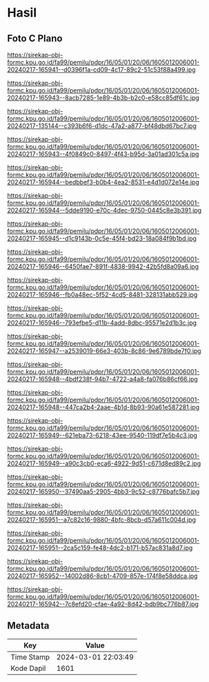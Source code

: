 # Hasil

## Foto C Plano

https://sirekap-obj-formc.kpu.go.id/fa99/pemilu/pdpr/16/05/01/20/06/1605012006001-20240217-165941--d0396f1a-cd09-4c17-89c2-51c53f88a499.jpg

https://sirekap-obj-formc.kpu.go.id/fa99/pemilu/pdpr/16/05/01/20/06/1605012006001-20240217-165943--8acb7285-1e89-4b3b-b2c0-e58cc85df61c.jpg

https://sirekap-obj-formc.kpu.go.id/fa99/pemilu/pdpr/16/05/01/20/06/1605012006001-20240217-135144--c393b6f6-d1dc-47a2-a877-bf48dbd67bc7.jpg

https://sirekap-obj-formc.kpu.go.id/fa99/pemilu/pdpr/16/05/01/20/06/1605012006001-20240217-165943--4f0849c0-8497-4f43-b95d-3a01ad301c5a.jpg

https://sirekap-obj-formc.kpu.go.id/fa99/pemilu/pdpr/16/05/01/20/06/1605012006001-20240217-165944--bedbbef3-b0b4-4ea2-8531-e4d1d072e14e.jpg

https://sirekap-obj-formc.kpu.go.id/fa99/pemilu/pdpr/16/05/01/20/06/1605012006001-20240217-165944--5dde9190-e70c-4dec-9750-0445c8e3b391.jpg

https://sirekap-obj-formc.kpu.go.id/fa99/pemilu/pdpr/16/05/01/20/06/1605012006001-20240217-165945--d1c9143b-0c5e-45f4-bd23-18a084f9b1bd.jpg

https://sirekap-obj-formc.kpu.go.id/fa99/pemilu/pdpr/16/05/01/20/06/1605012006001-20240217-165946--6450fae7-891f-4838-9942-42b5fd8a09a6.jpg

https://sirekap-obj-formc.kpu.go.id/fa99/pemilu/pdpr/16/05/01/20/06/1605012006001-20240217-165946--fb0a48ec-5f52-4cd5-8481-328131abb529.jpg

https://sirekap-obj-formc.kpu.go.id/fa99/pemilu/pdpr/16/05/01/20/06/1605012006001-20240217-165946--793efbe5-d11b-4add-8dbc-95571e2d1b3c.jpg

https://sirekap-obj-formc.kpu.go.id/fa99/pemilu/pdpr/16/05/01/20/06/1605012006001-20240217-165947--a2539019-66e3-403b-8c86-9e6789bde7f0.jpg

https://sirekap-obj-formc.kpu.go.id/fa99/pemilu/pdpr/16/05/01/20/06/1605012006001-20240217-165948--4bdf238f-94b7-4722-a4a8-fa076b86cf66.jpg

https://sirekap-obj-formc.kpu.go.id/fa99/pemilu/pdpr/16/05/01/20/06/1605012006001-20240217-165948--447ca2b4-2aae-4b1d-8b93-90a61e587281.jpg

https://sirekap-obj-formc.kpu.go.id/fa99/pemilu/pdpr/16/05/01/20/06/1605012006001-20240217-165949--621eba73-6218-43ee-9540-119df7e5b4c3.jpg

https://sirekap-obj-formc.kpu.go.id/fa99/pemilu/pdpr/16/05/01/20/06/1605012006001-20240217-165949--a90c3cb0-eca6-4922-9d51-c671d8ed89c2.jpg

https://sirekap-obj-formc.kpu.go.id/fa99/pemilu/pdpr/16/05/01/20/06/1605012006001-20240217-165950--37490aa5-2905-4bb3-9c52-c8776bafc5b7.jpg

https://sirekap-obj-formc.kpu.go.id/fa99/pemilu/pdpr/16/05/01/20/06/1605012006001-20240217-165951--a7c82c16-9880-4bfc-8bcb-d57a611c004d.jpg

https://sirekap-obj-formc.kpu.go.id/fa99/pemilu/pdpr/16/05/01/20/06/1605012006001-20240217-165951--2ca5c159-fe48-4dc2-b171-b57ac831a8d7.jpg

https://sirekap-obj-formc.kpu.go.id/fa99/pemilu/pdpr/16/05/01/20/06/1605012006001-20240217-165952--14002d86-8cb1-4709-857e-174f8e58ddca.jpg

https://sirekap-obj-formc.kpu.go.id/fa99/pemilu/pdpr/16/05/01/20/06/1605012006001-20240217-165942--7c8efd20-cfae-4a92-8d42-bdb9bc776b87.jpg


## Metadata

| Key        | Value               |
| ---------- | ------------------- |
| Time Stamp | 2024-03-01 22:03:49 |
| Kode Dapil | 1601                |



